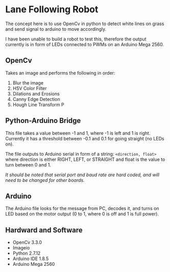# Lane Following Robot
The concept here is to use OpenCv in python to detect white lines on grass and send signal to arduino to move accordingly.


I have been unable to build a robot to test this, therefore the output currently is in form of LEDs connected to PWMs on an Arduino Mega 2560.

## OpenCv
Takes an image and performs the following in order:
1. Blur the image
2. HSV Color Filter
3. Dilations and Erosions
4. Canny Edge Detection
5. Hough Line Transform P

## Python-Arduino Bridge
This file takes a value between -1 and 1, where -1 is left and 1 is right. Currently it has a threshold between -0.1 and 0.1 for going straight (no LEDs on).

The file outputs to Arduino serial in form of a string: `<direction, float>` where direction is either RIGHT, LEFT, or STRAIGHT and float is the value to turn between 0 and 1.

_It should be noted that serial port and baud rate are hard coded, and will need to be changed for other boards._

## Arduino
The Arduino file looks for the message from PC, decodes it, and turns on LED based on the motor output (0 to 1, where 0 is off and 1 is full power).

## Hardward and Software
* OpenCv 3.3.0
* Imageio
* Python 2.7.12
* Arduino IDE 1.8.5
* Arduino Mega 2560
